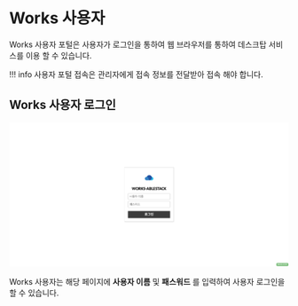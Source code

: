 # Works 사용자

[//]: # (사용자는 생성된 데스크탑 서비스의 해당 버튼을 눌러 사용자 로그인 페이지로 이동이 가능합니다.)

[//]: # ()
[//]: # (![works-user-portal-move-button]&#40;../../assets/images/works-user-portal-move-button.png&#41;)
Works 사용자 포털은 사용자가 로그인을 통하여 웹 브라우저를 통하여 데스크탑 서비스를 이용 할 수 있습니다.

!!! info
    사용자 포털 접속은 관리자에게 접속 정보를 전달받아 접속 해야 합니다.

## Works 사용자 로그인

![works-user-login](../../assets/images/works-user-login.png)

Works 사용자는 해당 페이지에 **사용자 이름** 및 **패스워드** 를 입력하여 사용자 로그인을 할 수 있습니다.
